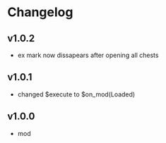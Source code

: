 # Changelog
## <cg>v1.0.2</c>
* ex mark now dissapears after opening all chests

## <cg>v1.0.1</c>
* changed $execute to $on_mod(Loaded)

## <cg>v1.0.0</c>
* mod